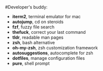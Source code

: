 #Developer's buddy: 

- **iterm2**, terminal emulator for mac
- **autojump**, cd on steroids
- **fzf**, fuzzy file search
- **thefuck**, correct your last command
- **tldr**, readable man pages
- **zsh**, bash alternative
- **oh-my-zsh**, zsh customization framework
- **autosuggestions**, autocomplete for zsh
- **dotfiles**, manage configuration files
- **pure**, shell prompt
